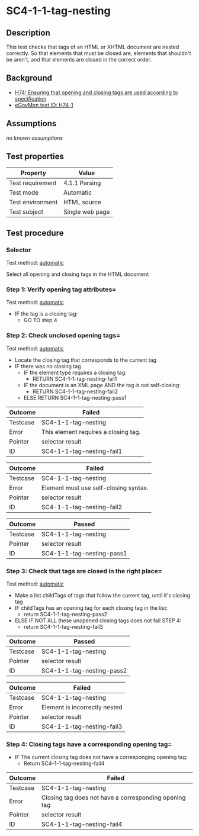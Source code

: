 # SC4-1-1-tag-nesting

## Description
This test checks that tags of an HTML or XHTML document are nested correctly. So that elements that must be closed are, elements that shouldn't be aren't, and that elements are closed in the correct order.

## Background
- [H74: Ensuring that opening and closing tags are used according to specification](http://www.w3.org/TR/2014/NOTE-WCAG20-TECHS-20140311/H74)
- [eGovMon test ID: H74-1](http://wiki.egovmon.no/wiki/SC4.1.1#All_HTML_code)


## Assumptions
*no known assumptions*


## Test properties
| Property          | Value
|-------------------|----
| Test requirement  | 4.1.1 Parsing
| Test mode         | Automatic
| Test environment  | HTML source
| Test subject      | Single web page


## Test procedure

### Selector
Test method: [automatic][earl:automatic]

Select all opening and closing tags in the HTML document

### Step 1: Verify opening tag attributes=
Test method: [automatic][earl:automatic]

- IF the tag is a closing tag:
  - GO TO step 4

### Step 2: Check unclosed opening tags=
Test method: [automatic][earl:automatic]

- Locate the closing tag that corresponds to the current tag
- IF there was no closing tag
  - IF the element type requires a closing tag:
    - RETURN SC4-1-1-tag-nesting-fail1
  - IF the document is an XML page AND the tag is not self-closing:
    - RETURN SC4-1-1-tag-nesting-fail2
  - ELSE RETURN SC4-1-1-tag-nesting-pass1

| Outcome  | Failed
|----------|-----
| Testcase | SC4-1-1-tag-nesting
| Error    | This element requires a closing tag.
| Pointer  | selector result
| ID       | SC4-1-1-tag-nesting-fail1

| Outcome  | Failed
|----------|-----
| Testcase | SC4-1-1-tag-nesting
| Error    | Element must use self-closing syntax.
| Pointer  | selector result
| ID       | SC4-1-1-tag-nesting-fail2

| Outcome  | Passed
|----------|-----
| Testcase | SC4-1-1-tag-nesting
| Pointer  | selector result
| ID       | SC4-1-1-tag-nesting-pass1

### Step 3: Check that tags are closed in the right place=
Test method: [automatic][earl:automatic]

- Make a list childTags of tags that follow the current tag, until it's closing tag
- IF childTags has an opening tag for each closing tag in the list:
  - return SC4-1-1-tag-nesting-pass2
- ELSE IF NOT ALL these unopened closing tags does not fail STEP 4:
  - return SC4-1-1-tag-nesting-fail3

| Outcome  | Passed
|----------|-----
| Testcase | SC4-1-1-tag-nesting
| Pointer  | selector result
| ID       | SC4-1-1-tag-nesting-pass2

| Outcome  | Failed
|----------|-----
| Testcase | SC4-1-1-tag-nesting
| Error    | Element is incorrectly nested
| Pointer  | selector result
| ID       | SC4-1-1-tag-nesting-fail3

### Step 4: Closing tags have a corresponding opening tag=
- IF The current closing tag does not have a corresponging opening tag:
  - Return SC4-1-1-tag-nesting-fail4

| Outcome  | Failed
|----------|-----
| Testcase | SC4-1-1-tag-nesting
| Error    | Closing tag does not have a corresponding opening tag
| Pointer  | selector result
| ID       | SC4-1-1-tag-nesting-fail4



[earl:automatic]: ../earl/automatic.md
[earl:semiauto]: ../earl/semiauto.md
[earl:manual]: ../earl/manual.md